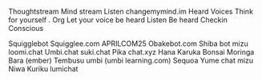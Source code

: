 

Thoughtstream
Mind stream
Listen 
changemymind.im
Heard Voices
Think for yourself . Org
Let your voice be heard
Listen
Be heard
Checkin 
Conscious 

Squigglebot
Squigglee.com
APRILCOM25
Obakebot.com
Shiba bot
mizu 
loomi.chat
Umbi.chat
suki.chat
Pika chat.xyz
Hana
Karuka
Bonsai
Moringa
Bara (ember)
Tembusu
umbi (umbi  learning.com)
Sequoa
Yume chat
mizu 
Niwa
Kuriku 
lumichat